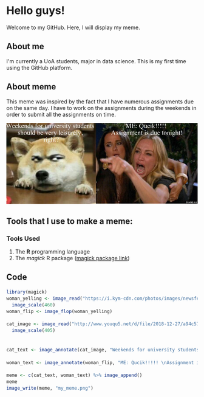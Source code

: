 # Hello guys!
Welcome to my GitHub. 
Here, I will display my meme.

## About me
I'm currently a UoA students, major in data science. This is my first time using the GitHub platform. 
## About meme 
This meme was inspired by the fact that I have numerous assignments due on the same day. I have to work on the assignments during the weekends in order to submit all the assignments on time.

![](my_meme.png)
## Tools that I use to make a meme:
 ### Tools Used
1. The **R** programming language 
2. The *magick* R package ([magick package link](https://cran.r-project.org/web/packages/magick/vignettes/intro.html))

## Code
```r
library(magick)
woman_yelling <- image_read("https://i.kym-cdn.com/photos/images/newsfeed/001/505/717/49b.jpg") %>%
  image_scale(460) 
woman_flip <- image_flop(woman_yelling)

cat_image <- image_read("http://www.youqu5.net/d/file/2018-12-27/a94c57566d3e02cf59640368ab39e58f.jpg") %>%
  image_scale(405)


cat_text <- image_annotate(cat_image, "Weekends for university students \nshould be very leisurely, \nright?", font = 'Times', size = 30, color = "white", gravity = "north")

woman_text <- image_annotate(woman_flip, "ME: Qucik!!!!! \nAssignment is due tonight!", font = 'Times', size = 30, color = "white", gravity = "north")

meme <- c(cat_text, woman_text) %>% image_append()
meme
image_write(meme, "my_meme.png")

```

